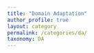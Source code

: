 ```yaml
---
title: "Domain Adaptation"
author_profile: true
layout: category
permalink: /categories/da/
taxonomy: DA
---
```

